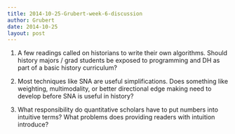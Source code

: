 ```yaml
---
title: 2014-10-25-Grubert-week-6-discussion
author: Grubert
date: 2014-10-25
layout: post
---
```


1) A few readings called on historians to write their own algorithms. Should history majors / grad students be exposed to programming and DH as part of a basic history curriculum?


2) Most techniques like SNA are useful simplifications. Does something like weighting, multimodality, or better directional edge making need to develop before SNA is useful in history?


3) What responsibility do quantitative scholars have to put numbers into intuitive terms? What problems does providing readers with intuition introduce?
